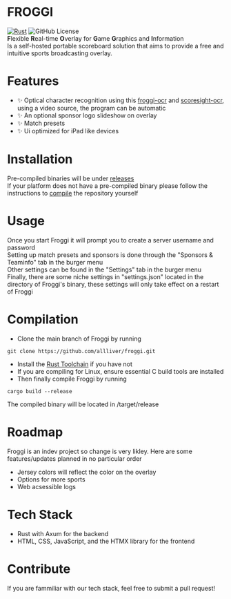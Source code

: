 # FROGGI
[![Rust](https://github.com/AllLiver/Froggi/actions/workflows/rust.yml/badge.svg)](https://github.com/AllLiver/Froggi/actions/workflows/rust.yml)
![GitHub License](https://img.shields.io/github/license/allliver/froggi)  
**F**lexible **R**eal-time **O**verlay for **G**ame **G**raphics and **I**nformation  
Is a self-hosted portable scoreboard solution that aims to provide a free and intuitive sports broadcasting overlay.

# Features
- ✨ Optical character recognition using this [froggi-ocr](https://github.com/AllLiver/froggi-ocr) and [scoresight-ocr](https://github.com/locaal-ai/scoresight), using a video source, the program can be automatic
- ✨ An optional sponsor logo slideshow on overlay
- ✨ Match presets
- ✨ Ui optimized for iPad like devices

# Installation
Pre-compiled binaries will be under [releases](https://github.com/AllLiver/Froggi/releases)  
If your platform does not have a pre-compiled binary please follow the instructions to [compile](https://github.com/AllLiver/Froggi?tab=readme-ov-file#compilation) the repository yourself

# Usage
Once you start Froggi it will prompt you to create a server username and password  
Setting up match presets and sponsors is done through the "Sponsors & Teaminfo" tab in the burger menu  
Other settings can be found in the "Settings" tab in the burger menu  
Finally, there are some niche settings in "settings.json" located in the directory of Froggi's binary, these settings will only take effect on a restart of Froggi  

# Compilation 
- Clone the main branch of Froggi by running
```
git clone https://github.com/allliver/froggi.git
```
- Install the [Rust Toolchain](https://rustup.rs/ "rustup") if you have not
- If you are compiling for Linux, ensure essential C build tools are installed
- Then finally compile Froggi by running
```
cargo build --release
```
The compiled binary will be located in /target/release

# Roadmap
Froggi is an indev project so change is very likley.
Here are some features/updates planned in no particular order
 - Jersey colors will reflect the color on the overlay
 - Options for more sports
 - Web acsessible logs

# Tech Stack
 - Rust with Axum for the backend
 - HTML, CSS, JavaScript, and the HTMX library for the frontend

# Contribute
If you are fammiliar with our tech stack, feel free to submit a pull request!
